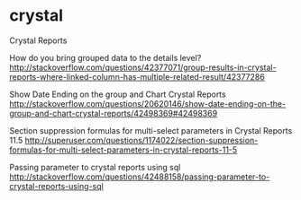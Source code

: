# crystal
Crystal Reports

How do you bring grouped data to the details level?
http://stackoverflow.com/questions/42377071/group-results-in-crystal-reports-where-linked-column-has-multiple-related-result/42377286

Show Date Ending on the group and Chart Crystal Reports
http://stackoverflow.com/questions/20620146/show-date-ending-on-the-group-and-chart-crystal-reports/42498369#42498369

Section suppression formulas for multi-select parameters in Crystal Reports 11.5
http://superuser.com/questions/1174022/section-suppression-formulas-for-multi-select-parameters-in-crystal-reports-11-5

Passing parameter to crystal reports using sql
http://stackoverflow.com/questions/42488158/passing-parameter-to-crystal-reports-using-sql